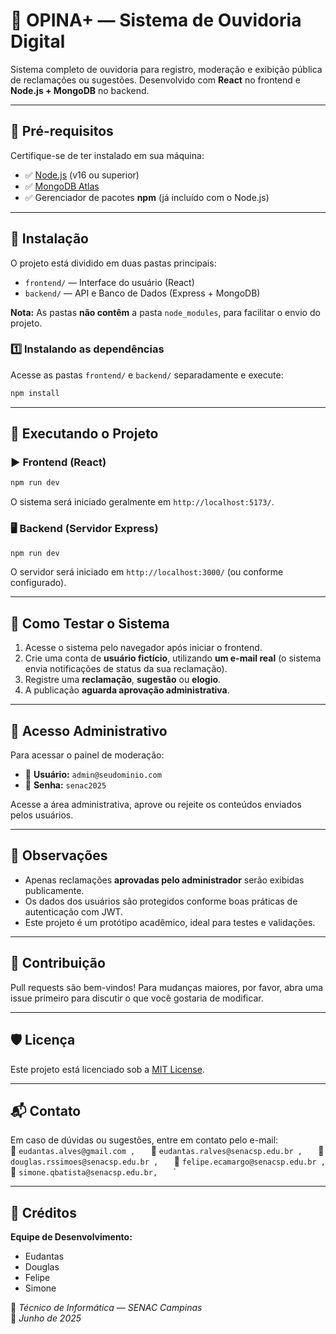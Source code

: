 # 📢 OPINA+ — Sistema de Ouvidoria Digital

Sistema completo de ouvidoria para registro, moderação e exibição pública de reclamações ou sugestões. Desenvolvido com **React** no frontend e **Node.js + MongoDB** no backend.

---

## 🧰 Pré-requisitos

Certifique-se de ter instalado em sua máquina:

- ✅ [Node.js](https://nodejs.org/) (v16 ou superior)
- ✅ [MongoDB Atlas](https://www.mongodb.com/atlas/database)
- ✅ Gerenciador de pacotes **npm** (já incluído com o Node.js)

---

## 📁 Instalação

O projeto está dividido em duas pastas principais:

- `frontend/` — Interface do usuário (React)
- `backend/` — API e Banco de Dados (Express + MongoDB)

**Nota:** As pastas **não contêm** a pasta `node_modules`, para facilitar o envio do projeto.

### 1️⃣ Instalando as dependências

Acesse as pastas `frontend/` e `backend/` separadamente e execute:

```bash
npm install
```

---

## 🚀 Executando o Projeto

### ▶️ Frontend (React)

```bash
npm run dev
```

O sistema será iniciado geralmente em `http://localhost:5173/`.

### 🖥️ Backend (Servidor Express)

```bash
npm run dev
```

O servidor será iniciado em `http://localhost:3000/` (ou conforme configurado).

---

## 🧪 Como Testar o Sistema

1. Acesse o sistema pelo navegador após iniciar o frontend.
2. Crie uma conta de **usuário fictício**, utilizando **um e-mail real** (o sistema envia notificações de status da sua reclamação).
3. Registre uma **reclamação**, **sugestão** ou **elogio**.
4. A publicação **aguarda aprovação administrativa**.

---

## 🔐 Acesso Administrativo

Para acessar o painel de moderação:

- 👤 **Usuário:** `admin@seudominio.com`  
- 🔑 **Senha:** `senac2025`

Acesse a área administrativa, aprove ou rejeite os conteúdos enviados pelos usuários.

---

## 📝 Observações

- Apenas reclamações **aprovadas pelo administrador** serão exibidas publicamente.
- Os dados dos usuários são protegidos conforme boas práticas de autenticação com JWT.
- Este projeto é um protótipo acadêmico, ideal para testes e validações.

---

## 🤝 Contribuição

Pull requests são bem-vindos! Para mudanças maiores, por favor, abra uma issue primeiro para discutir o que você gostaria de modificar.

---

## 🛡️ Licença

Este projeto está licenciado sob a [MIT License](LICENSE).

---

## 📬 Contato

Em caso de dúvidas ou sugestões, entre em contato pelo e-mail:  
📧 `eudantas.alves@gmail.com ,   `
📧 `eudantas.ralves@senacsp.edu.br ,   `
📧 `douglas.rssimoes@senacsp.edu.br ,   `
📧 `felipe.ecamargo@senacsp.edu.br ,   `
📧 `simone.qbatista@senacsp.edu.br,   `
`

---

## 👥 Créditos

**Equipe de Desenvolvimento:**

- Eudantas  
- Douglas  
- Felipe  
- Simone  

📘 *Técnico de Informática — SENAC Campinas*  
📅 *Junho de 2025*
